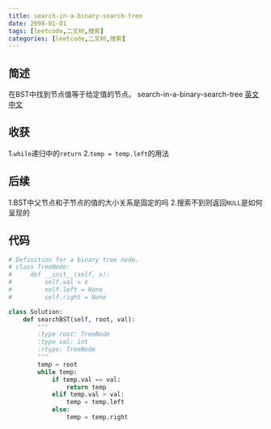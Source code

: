 ```yaml
---
title: search-in-a-binary-search-tree
date: 2098-01-01
tags: [leetcode,二叉树,搜索]
categories: [leetcode,二叉树,搜索]
---
```

## 简述
在BST中找到节点值等于给定值的节点。
search-in-a-binary-search-tree [英文](https://leetcode.com/problems/search-in-a-binary-search-tree/) [中文](https://leetcode-cn.com/problems/search-in-a-binary-search-tree/)
## 收获
1.`while`递归中的`return`
2.`temp = temp.left`的用法
## 后续
1.BST中父节点和子节点的值的大小关系是固定的吗
2.搜索不到则返回`NULL`是如何呈现的
<!-- more -->

## 代码
```py
# Definition for a binary tree node.
# class TreeNode:
#     def __init__(self, x):
#         self.val = x
#         self.left = None
#         self.right = None

class Solution:
    def searchBST(self, root, val):
        """
        :type root: TreeNode
        :type val: int
        :rtype: TreeNode
        """
        temp = root
        while temp:
            if temp.val == val:
                return temp
            elif temp.val > val:
                temp = temp.left
            else:
                temp = temp.right
```

